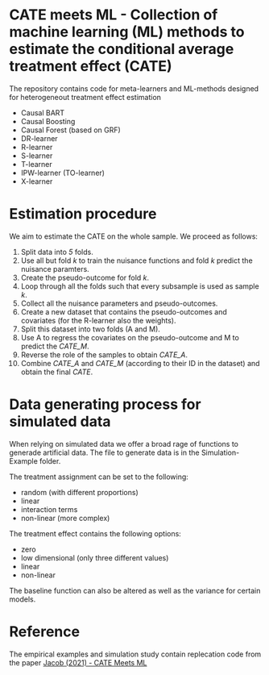 # CATE meets ML - Collection of machine learning (ML) methods to estimate the conditional average treatment effect (CATE)

The repository contains code for meta-learners and ML-methods designed for heterogeneout treatment effect estimation 

* Causal BART
* Causal Boosting
* Causal Forest (based on GRF)
* DR-learner
* R-learner
* S-learner
* T-learner
* IPW-learner (TO-learner)
* X-learner

# Estimation procedure

We aim to estimate the CATE on the whole sample. We proceed as follows:

1. Split data into *5* folds.
2. Use all but fold *k* to train the nuisance functions and fold *k* predict the nuisance paramters.
3. Create the pseudo-outcome for fold *k*.
4. Loop through all the folds such that every subsample is used as sample *k*. 
5. Collect all the nuisance parameters and pseudo-outcomes.
6. Create a new dataset that contains the pseudo-outcomes and covariates (for the R-learner also the weights).
7. Split this dataset into two folds (A and M).
8. Use A to regress the covariates on the pseudo-outcome and M to predict the *CATE_M*.
9. Reverse the role of the samples to obtain *CATE_A*.
10. Combine *CATE_A* and *CATE_M* (according to their ID in the dataset) and obtain the final *CATE*.

# Data generating process for simulated data
When relying on simulated data we offer a broad rage of functions to generade artificial data.
The file to generate data is in the Simulation-Example folder. 

The treatment assignment can be set to the following:
- random (with different proportions)
- linear
- interaction terms
- non-linear (more complex)

The treatment effect contains the following options:
- zero
- low dimensional (only three different values)
- linear
- non-linear

The baseline function can also be altered as well as the variance for certain models.

# Reference

The empirical examples and simulation study contain replecation code from the paper
[Jacob (2021) - CATE Meets ML](http://ssrn.com/abstract=3816558)
